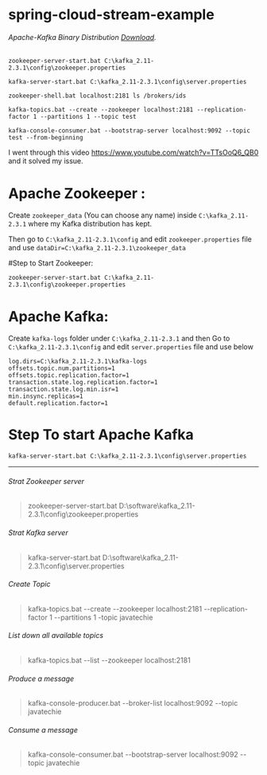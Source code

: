 # spring-cloud-stream-example

###### Apache-Kafka Binary Distribution [Download](http://apachemirror.wuchna.com/kafka/2.3.1/kafka_2.11-2.3.1.tgz).


`zookeeper-server-start.bat C:\kafka_2.11-2.3.1\config\zookeeper.properties`

`kafka-server-start.bat C:\kafka_2.11-2.3.1\config\server.properties`

`zookeeper-shell.bat localhost:2181 ls /brokers/ids`


`kafka-topics.bat --create --zookeeper localhost:2181 --replication-factor 1 --partitions 1 --topic test`

`kafka-console-consumer.bat --bootstrap-server localhost:9092 --topic test --from-beginning`


I went through this video https://www.youtube.com/watch?v=TTsOoQ6_QB0 and it solved my issue.

# Apache Zookeeper :

Create `zookeeper_data` (You can choose any name) inside `C:\kafka_2.11-2.3.1` where my Kafka distribution has kept.

Then go to `C:\kafka_2.11-2.3.1\config` and edit `zookeeper.properties` file and use `dataDir=C:\kafka_2.11-2.3.1\zookeeper_data`

#Step to Start Zookeeper:

`zookeeper-server-start.bat C:\kafka_2.11-2.3.1\config\zookeeper.properties`


# Apache Kafka: 

Create `kafka-logs` folder under `C:\kafka_2.11-2.3.1` and then Go to `C:\kafka_2.11-2.3.1\config` and edit `server.properties` file and use below

```
log.dirs=C:\kafka_2.11-2.3.1\kafka-logs
offsets.topic.num.partitions=1
offsets.topic.replication.factor=1
transaction.state.log.replication.factor=1
transaction.state.log.min.isr=1
min.insync.replicas=1
default.replication.factor=1
```

# Step To start Apache Kafka

`kafka-server-start.bat C:\kafka_2.11-2.3.1\config\server.properties`

---------------

###### Strat Zookeeper server
> zookeeper-server-start.bat D:\software\kafka_2.11-2.3.1\config\zookeeper.properties

###### Strat Kafka server 
> kafka-server-start.bat D:\software\kafka_2.11-2.3.1\config\server.properties

###### Create Topic
> kafka-topics.bat --create --zookeeper localhost:2181 --replication-factor 1 --partitions 1 -topic javatechie

###### List down all available topics
> kafka-topics.bat --list --zookeeper localhost:2181

###### Produce a message
> kafka-console-producer.bat --broker-list localhost:9092 --topic javatechie

###### Consume a message
> kafka-console-consumer.bat --bootstrap-server localhost:9092 --topic javatechie
